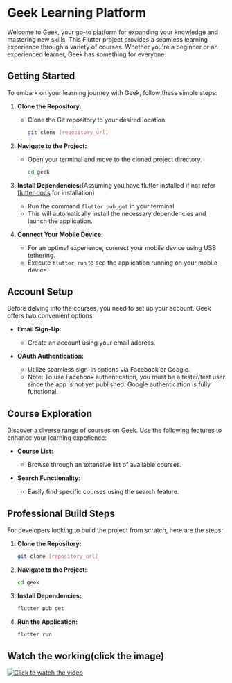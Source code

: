# Geek Learning Platform

Welcome to Geek, your go-to platform for expanding your knowledge and mastering new skills. This Flutter project provides a seamless learning experience through a variety of courses. Whether you're a beginner or an experienced learner, Geek has something for everyone.

## Getting Started

To embark on your learning journey with Geek, follow these simple steps:

1. **Clone the Repository:**
   - Clone the Git repository to your desired location.

     ```bash
     git clone [repository_url]
     ```

2. **Navigate to the Project:**
   - Open your terminal and move to the cloned project directory.

     ```bash
     cd geek
     ```

3. **Install Dependencies:**(Assuming you have flutter installed if not refer [flutter docs](https://docs.flutter.dev/get-started/install/windows) for installation)
   - Run the command `flutter pub get` in your terminal.
   - This will automatically install the necessary dependencies and launch the application.

4. **Connect Your Mobile Device:**
   - For an optimal experience, connect your mobile device using USB tethering.
   - Execute `flutter run` to see the application running on your mobile device.

## Account Setup

Before delving into the courses, you need to set up your account. Geek offers two convenient options:

- **Email Sign-Up:**
  - Create an account using your email address.

- **OAuth Authentication:**
  - Utilize seamless sign-in options via Facebook or Google.
  - Note: To use Facebook authentication, you must be a tester/test user since the app is not yet published. Google authentication is fully functional.

## Course Exploration

Discover a diverse range of courses on Geek. Use the following features to enhance your learning experience:

- **Course List:**
  - Browse through an extensive list of available courses.

- **Search Functionality:**
  - Easily find specific courses using the search feature.

## Professional Build Steps

For developers looking to build the project from scratch, here are the steps:

1. **Clone the Repository:**
   ```bash
   git clone [repository_url]
    ```
2. **Navigate to the Project:**
    ```bash
   cd geek
    ```
3. **Install Dependencies:**
    ```bash
   flutter pub get
    ```
4. **Run the Application:**
    ```bash
   flutter run
    ```

## Watch the working(click the image)
[![Click to watch the video](https://drive.google.com/file/d/1Fha59zw3QcyhiUcPlfrclKa03xXyC6Uk/view?usp=drive_link)](https://drive.google.com/file/d/1FhT01pQ_d0us0_KWn3QA6vfXLvS8EYz7/view?usp=sharing)

